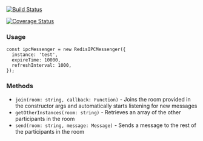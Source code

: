[![Build Status](https://travis-ci.org/LuckboxGG/ipc-messenger.svg?branch=master)](https://travis-ci.org/LuckboxGG/ipc-messenger)

[![Coverage Status](https://coveralls.io/repos/github/LuckboxGG/ipc-messenger/badge.svg?branch=master)](https://coveralls.io/github/LuckboxGG/ipc-messenger?branch=master)

### Usage

```
const ipcMessenger = new RedisIPCMessenger({
  instance: 'test',
  expireTime: 10000,
  refreshInterval: 1000,
});

```

### Methods

- `join(room: string, callback: Function)` - Joins the room provided in the constructor args and automatically starts listening for new messages
- `getOtherInstances(room: string)` - Retrieves an array of the other participants in the room
- `send(room: string, message: Message)` - Sends a message to the rest of the participants in the room

